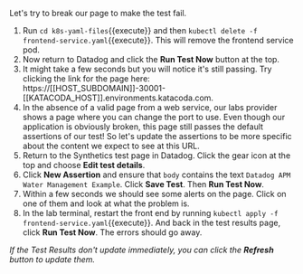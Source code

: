 Let's try to break our page to make the test fail.

1. Run `cd k8s-yaml-files`{{execute}} and then `kubectl delete -f frontend-service.yaml`{{execute}}. This will remove the frontend service pod.
2. Now return to Datadog and click the **Run Test Now** button at the top.
3. It might take a few seconds but you will notice it's still passing. Try clicking the link for the page here: https://[[HOST_SUBDOMAIN]]-30001-[[KATACODA_HOST]].environments.katacoda.com.
4. In the absence of a valid page from a web service, our labs provider shows a page where you can change the port to use. Even though our application is obviously broken, this page still passes the default assertions of our test! So let's update the assertions to be more specific about the content we expect to see at this URL.
5. Return to the Synthetics test page in Datadog. Click the gear icon at the top and choose **Edit test details**. 
6. Click **New Assertion** and ensure that `body` contains the text `Datadog APM Water Management Example`. Click **Save Test**. Then **Run Test Now**.
7. Within a few seconds we should see some alerts on the page. Click on one of them and look at what the problem is.
8. In the lab terminal, restart the front end by running `kubectl apply -f frontend-service.yaml`{{execute}}. And back in the test results page, click **Run Test Now**. The errors should go away.

  _If the Test Results don't update immediately, you can click the **Refresh** button to update them._
